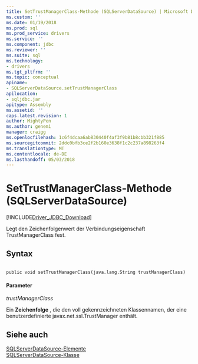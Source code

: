 ```yaml
---
title: SetTrustManagerClass-Methode (SQLServerDataSource) | Microsoft Docs
ms.custom: ''
ms.date: 01/19/2018
ms.prod: sql
ms.prod_service: drivers
ms.service: ''
ms.component: jdbc
ms.reviewer: ''
ms.suite: sql
ms.technology:
- drivers
ms.tgt_pltfrm: ''
ms.topic: conceptual
apiname:
- SQLServerDataSource.setTrustManagerClass
apilocation:
- sqljdbc.jar
apitype: Assembly
ms.assetid: ''
caps.latest.revision: 1
author: MightyPen
ms.author: genemi
manager: craigg
ms.openlocfilehash: 1c6f4dcaa6ab830440f4af3f9b81b8cbb321f885
ms.sourcegitcommit: 2ddc0bfb3ce2f2b160e3638f1c2c237a898263f4
ms.translationtype: MT
ms.contentlocale: de-DE
ms.lasthandoff: 05/03/2018
---
```

# <a name="settrustmanagerclass-method-sqlserverdatasource"></a>SetTrustManagerClass-Methode (SQLServerDataSource)
[!INCLUDE[Driver_JDBC_Download](../../../includes/driver_jdbc_download.md)]

  Legt den Zeichenfolgenwert der Verbindungseigenschaft TrustManagerClass fest.
  
## <a name="syntax"></a>Syntax  
  
```  
  
public void setTrustManagerClass(java.lang.String trustManagerClass)  
```  
  
#### <a name="parameters"></a>Parameter  
 *trustManagerClass*  
  
 Ein **Zeichenfolge** , die den voll gekennzeichneten Klassennamen, der eine benutzerdefinierte javax.net.ssl.TrustManager enthält.
  
## <a name="see-also"></a>Siehe auch  
 [SQLServerDataSource-Elemente](../../../connect/jdbc/reference/sqlserverdatasource-members.md)   
 [SQLServerDataSource-Klasse](../../../connect/jdbc/reference/sqlserverdatasource-class.md)  
  
  
